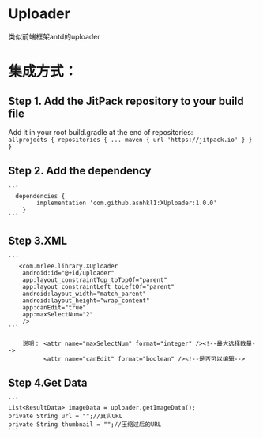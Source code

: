 # Uploader
类似前端框架antd的uploader
# 集成方式：
## Step 1. Add the JitPack repository to your build file<br>
Add it in your root build.gradle at the end of repositories:<br>
	```
	allprojects {
		repositories {
			...
			maven { url 'https://jitpack.io' }
		}
	}
	```
## Step 2. Add the dependency
	```
	  dependencies {
			implementation 'com.github.asnhkl1:XUploader:1.0.0'
		}
	```
## Step 3.XML
	```
	   <com.mrlee.library.XUploader
		android:id="@+id/uploader"
		app:layout_constraintTop_toTopOf="parent"
		app:layout_constraintLeft_toLeftOf="parent"
		android:layout_width="match_parent"
		android:layout_height="wrap_content"
		app:canEdit="true"
		app:maxSelectNum="2"
		/>
	```
        
        说明： <attr name="maxSelectNum" format="integer" /><!--最大选择数量-->
              <attr name="canEdit" format="boolean" /><!--是否可以编辑-->
  
## Step 4.Get Data
	```
	List<ResultData> imageData = uploader.getImageData();
	private String url = "";//真实URL
	private String thumbnail = "";//压缩过后的URL
	```
  
